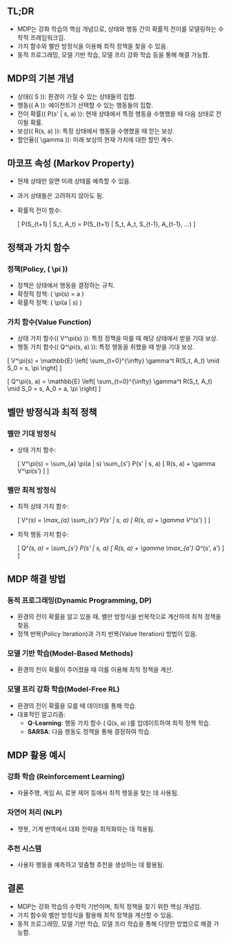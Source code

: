 ## **TL;DR**

- MDP는 강화 학습의 핵심 개념으로, 상태와 행동 간의 확률적 전이를 모델링하는 수학적 프레임워크임.
- 가치 함수와 벨만 방정식을 이용해 최적 정책을 찾을 수 있음.
- 동적 프로그래밍, 모델 기반 학습, 모델 프리 강화 학습 등을 통해 해결 가능함.

## **MDP의 기본 개념**

- 상태(\( S \)): 환경이 가질 수 있는 상태들의 집합.
- 행동(\( A \)): 에이전트가 선택할 수 있는 행동들의 집합.
- 전이 확률(\( P(s' | s, a) \)): 현재 상태에서 특정 행동을 수행했을 때 다음 상태로 전이될 확률.
- 보상(\( R(s, a) \)): 특정 상태에서 행동을 수행했을 때 얻는 보상.
- 할인율(\( \gamma \)): 미래 보상의 현재 가치에 대한 할인 계수.

## **마코프 속성 (Markov Property)**

- 현재 상태만 알면 미래 상태를 예측할 수 있음.
- 과거 상태들은 고려하지 않아도 됨.
- 확률적 전이 함수:

  \[
  P(S_{t+1} | S_t, A_t) = P(S_{t+1} | S_t, A_t, S_{t-1}, A_{t-1}, ...)
  \]

## **정책과 가치 함수**

### **정책(Policy, \( \pi \))**

- 정책은 상태에서 행동을 결정하는 규칙.
- 확정적 정책: \( \pi(s) = a \)
- 확률적 정책: \( \pi(a | s) \)

### **가치 함수(Value Function)**

- 상태 가치 함수(\( V^\pi(s) \)): 특정 정책을 따를 때 해당 상태에서 받을 기대 보상.
- 행동 가치 함수(\( Q^\pi(s, a) \)): 특정 행동을 취했을 때 받을 기대 보상.

\[
V^\pi(s) = \mathbb{E} \left[ \sum_{t=0}^{\infty} \gamma^t R(S_t, A_t) \mid S_0 = s, \pi \right]
\]

\[
Q^\pi(s, a) = \mathbb{E} \left[ \sum_{t=0}^{\infty} \gamma^t R(S_t, A_t) \mid S_0 = s, A_0 = a, \pi \right]
\]

## **벨만 방정식과 최적 정책**

### **벨만 기대 방정식**

- 상태 가치 함수:

  \[
  V^\pi(s) = \sum_{a} \pi(a | s) \sum_{s'} P(s' | s, a) [ R(s, a) + \gamma V^\pi(s') ]
  \]

### **벨만 최적 방정식**

- 최적 상태 가치 함수:

  \[
  V^*(s) = \max_{a} \sum_{s'} P(s' | s, a) [ R(s, a) + \gamma V^*(s') ]
  \]
- 최적 행동 가치 함수:

  \[
  Q^*(s, a) = \sum_{s'} P(s' | s, a) [ R(s, a) + \gamma \max_{a'} Q^*(s', a') ]
  \]

## **MDP 해결 방법**

### **동적 프로그래밍(Dynamic Programming, DP)**

- 환경의 전이 확률을 알고 있을 때, 벨만 방정식을 반복적으로 계산하여 최적 정책을 찾음.
- 정책 반복(Policy Iteration)과 가치 반복(Value Iteration) 방법이 있음.

### **모델 기반 학습(Model-Based Methods)**

- 환경의 전이 확률이 주어졌을 때 이를 이용해 최적 정책을 계산.

### **모델 프리 강화 학습(Model-Free RL)**

- 환경의 전이 확률을 모를 때 데이터를 통해 학습.
- 대표적인 알고리즘:
    - **Q-Learning**: 행동 가치 함수 \( Q(s, a) \)를 업데이트하여 최적 정책 학습.
    - **SARSA**: 다음 행동도 정책을 통해 결정하여 학습.

## **MDP 활용 예시**

### **강화 학습 (Reinforcement Learning)**

- 자율주행, 게임 AI, 로봇 제어 등에서 최적 행동을 찾는 데 사용됨.

### **자연어 처리 (NLP)**

- 챗봇, 기계 번역에서 대화 전략을 최적화하는 데 적용됨.

### **추천 시스템**

- 사용자 행동을 예측하고 맞춤형 추천을 생성하는 데 활용됨.

## **결론**

- MDP는 강화 학습의 수학적 기반이며, 최적 정책을 찾기 위한 핵심 개념임.
- 가치 함수와 벨만 방정식을 활용해 최적 정책을 계산할 수 있음.
- 동적 프로그래밍, 모델 기반 학습, 모델 프리 학습을 통해 다양한 방법으로 해결 가능함.
